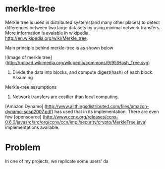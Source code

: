 merkle-tree
===========

Merkle tree is used in distributed systems(and many other places) to detect differences between two large datasets by using minimal network transfers. More information is avaiable in wikipedia. http://en.wikipedia.org/wiki/Merkle_tree. 

Main principle behind merkle-tree is as shown below 

![Image of merkle tree] (http://upload.wikimedia.org/wikipedia/commons/9/95/Hash_Tree.svg)

1) Divide the data into blocks, and compute digest(hash) of each block. Assuming 

Merkle-tree assumptions

1) Network transfers are costlier than local computing.

[Amazon Dynamo] (http://www.allthingsdistributed.com/files/amazon-dynamo-sosp2007.pdf) has used that in its implementation.
There are even few [opensource] (http://www.ccnx.org/releases/ccnx-0.6.0/javasrc/src/org/ccnx/ccn/impl/security/crypto/MerkleTree.java) implementations available. 

Problem
========
In one of my projects, we replicate some users' da
